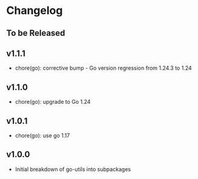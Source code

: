# Changelog

## To be Released

## v1.1.1

* chore(go): corrective bump - Go version regression from 1.24.3 to 1.24

## v1.1.0

* chore(go): upgrade to Go 1.24

## v1.0.1

* chore(go): use go 1.17

## v1.0.0

* Initial breakdown of go-utils into subpackages
